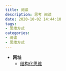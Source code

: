```yaml
---
title: 阅读
description: 思考 阅读
date: 2020-10-02 14:44:10
tags:
- 思维方式
categories:
- 阅读
- 思维方式
---
```



- **网址**
  - [结构化思维](https://www.toutiao.com/i6619057728725729800/)